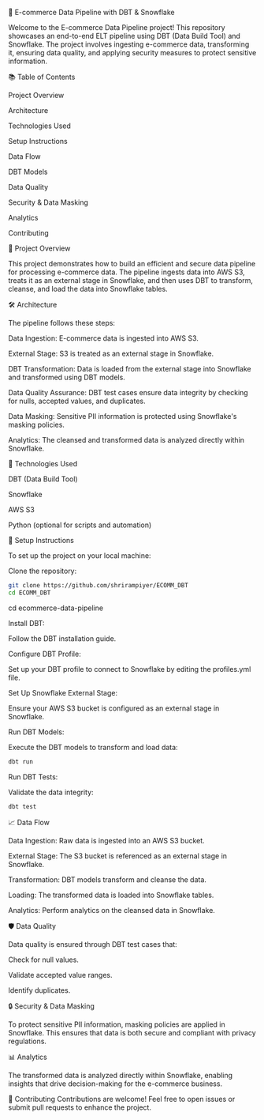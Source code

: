 🚀 E-commerce Data Pipeline with DBT & Snowflake

Welcome to the E-commerce Data Pipeline project! This repository showcases an end-to-end ELT pipeline using DBT (Data Build Tool) and Snowflake. The project involves ingesting e-commerce data, transforming it, ensuring data quality, and applying security measures to protect sensitive information.
 
📚 Table of Contents

Project Overview

Architecture

Technologies Used

Setup Instructions

Data Flow

DBT Models

Data Quality

Security & Data Masking

Analytics

Contributing

📝 Project Overview

This project demonstrates how to build an efficient and secure data pipeline for processing e-commerce data. The pipeline ingests data into AWS S3, treats it as an external stage in Snowflake, and then uses DBT to transform, cleanse, and load the data into Snowflake tables.

🛠️ Architecture

The pipeline follows these steps:

Data Ingestion: E-commerce data is ingested into AWS S3.

External Stage: S3 is treated as an external stage in Snowflake.

DBT Transformation: Data is loaded from the external stage into Snowflake and transformed using DBT models.

Data Quality Assurance: DBT test cases ensure data integrity by checking for nulls, accepted values, and duplicates.

Data Masking: Sensitive PII information is protected using Snowflake's masking policies.

Analytics: The cleansed and transformed data is analyzed directly within Snowflake.

🧰 Technologies Used

DBT (Data Build Tool)

Snowflake

AWS S3

Python (optional for scripts and automation)

🚀 Setup Instructions

To set up the project on your local machine:

Clone the repository:

```bash
git clone https://github.com/shrirampiyer/ECOMM_DBT
cd ECOMM_DBT
```

cd ecommerce-data-pipeline

Install DBT:

Follow the DBT installation guide.

Configure DBT Profile:

Set up your DBT profile to connect to Snowflake by editing the profiles.yml file.

Set Up Snowflake External Stage:

Ensure your AWS S3 bucket is configured as an external stage in Snowflake.

Run DBT Models:

Execute the DBT models to transform and load data:

```bash
dbt run
```
Run DBT Tests:

Validate the data integrity:

```bash
dbt test
```
📈 Data Flow

Data Ingestion: Raw data is ingested into an AWS S3 bucket.

External Stage: The S3 bucket is referenced as an external stage in Snowflake.

Transformation: DBT models transform and cleanse the data.

Loading: The transformed data is loaded into Snowflake tables.

Analytics: Perform analytics on the cleansed data in Snowflake.

🛡️ Data Quality

Data quality is ensured through DBT test cases that:

Check for null values.

Validate accepted value ranges.

Identify duplicates.

🔒 Security & Data Masking

To protect sensitive PII information, masking policies are applied in Snowflake. This ensures that data is both secure and compliant with privacy regulations.

📊 Analytics

The transformed data is analyzed directly within Snowflake, enabling insights that drive decision-making for the e-commerce business.

🤝 Contributing
Contributions are welcome! Feel free to open issues or submit pull requests to enhance the project.

